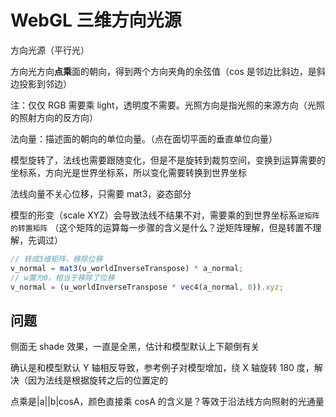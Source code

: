 # WebGL 三维方向光源

方向光源（平行光）

方向光方向**点乘**面的朝向，得到两个方向夹角的余弦值（cos 是邻边比斜边，是斜边投影到邻边）

注：仅仅 RGB 需要乘 light，透明度不需要。光照方向是指光照的来源方向（光照的照射方向的反方向）

法向量：描述面的朝向的单位向量。（点在面切平面的垂直单位向量）

模型旋转了，法线也需要跟随变化，但是不是旋转到裁剪空间，变换到运算需要的坐标系，方向光是世界坐标系，所以变化需要转换到世界坐标

法线向量不关心位移，只需要 mat3，姿态部分

模型的形变（scale XYZ）会导致法线不结果不对，需要乘的到世界坐标系`逆矩阵的转置矩阵`
（这个矩阵的运算每一步骤的含义是什么？逆矩阵理解，但是转置不理解，先调过）

```js
// 转成3维矩阵，移除位移
v_normal = mat3(u_worldInverseTranspose) * a_normal;
// w置为0，相当于移除了位移
v_normal = (u_worldInverseTranspose * vec4(a_normal, 0)).xyz;
```

## 问题

侧面无 shade 效果，一直是全黑，估计和模型默认上下颠倒有关

确认是和模型默认 Y 轴相反导致，参考例子对模型增加，绕 X 轴旋转 180 度，解决（因为法线是根据旋转之后的位置定的

点乘是|a||b|cosA，颜色直接乘 cosA 的含义是？等效于沿法线方向照射的光通量
